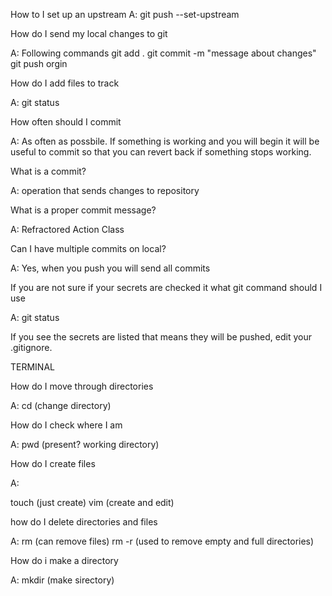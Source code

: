 How to I set up an upstream
A: git push --set-upstream <remote> <branch>


How do I send my local changes to git

A: Following commands
git add .
git commit -m "message about changes"
git push orgin <branch>


How do I add files to track

A: git status


How often should I commit

A: As often as possbile. If something is working and you will begin it will be useful to commit so that you can revert back if something stops working.



What is a commit?

A: operation that sends changes to repository



What is a proper commit message?

A: Refractored Action Class



Can I have multiple commits on local?

A: Yes, when you push you will send all commits


If you are not sure if your secrets are checked it what git command should I use

A: git status

  If you see the secrets are listed that means they will be pushed, edit your .gitignore.


TERMINAL

How do I move through directories

A: cd (change directory)


How do I check where I am

A: pwd (present? working directory)


How do I create files

A: 

touch (just create)
vim (create and edit)


how do I delete directories and files

A: 
rm (can remove files)
rm -r (used to remove empty and full directories)


How do i make a directory

A: mkdir (make sirectory)
